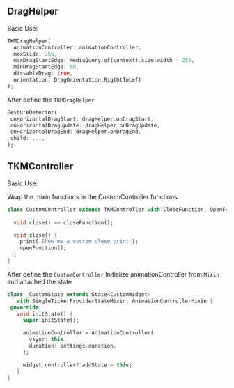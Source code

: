 ## DragHelper

Basic Use:
```dart
TKMDragHelper(
  animationController: animationController,
  maxSlide: 255,
  maxDragStartEdge: MediaQuery.of(context).size.width - 255,
  minDragStartEdge: 60,
  dissableDrag: true,
  orientation: DragOrientation.RigthtToLeft
);
 ```

 After define the `TKMDragHelper`
 ```dart
GestureDetector(
  onHorizontalDragStart: dragHelper.onDragStart,
  onHorizontalDragUpdate: dragHelper.onDragUpdate,
  onHorizontalDragEnd: dragHelper.onDragEnd,
  child: ...,
);
```


## TKMController

Basic Use:

Wrap the mixin functions in the CustomController functions
```dart
class CustomController extends TKMController with CloseFunction, OpenFunction {
  
  void close() => closeFunction();

  void close() {
    print('Show me a custom close print');  
    openFunction();
  }
}
 ```

 After define the `CustomController`
 Initialize animationController from `Mixin` and attached the state

 ```dart
class _CustomState extends State<CustomWidget>
    with SingleTickerProviderStateMixin, AnimationControllerMixin {
  @override
    void initState() {
      super.initState();

      animationController = AnimationController(
        vsync: this,
        duration: settings.duration,
      );

      widget.controller?.addState = this;
    }
}
```